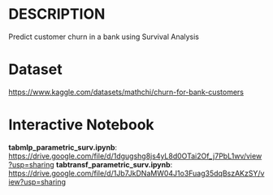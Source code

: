 # DESCRIPTION
Predict customer churn in a bank using Survival Analysis
# Dataset 
https://www.kaggle.com/datasets/mathchi/churn-for-bank-customers
# Interactive Notebook
**tabmlp_parametric_surv.ipynb**: https://drive.google.com/file/d/1dgugshg8js4yL8d0OTai2Of_j7PbL1wv/view?usp=sharing
**tabtransf_parametric_surv.ipynb**: https://drive.google.com/file/d/1Jb7JkDNaMW04J1o3Fuag35dqBszAKzSY/view?usp=sharing

